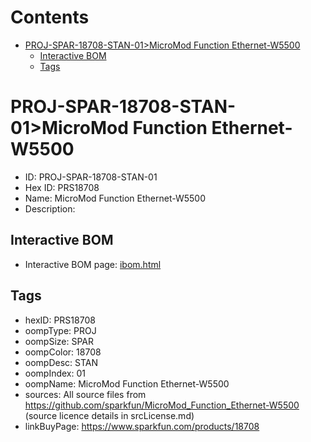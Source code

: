 



Contents
========

* [PROJ-SPAR-18708-STAN-01>MicroMod Function Ethernet-W5500](#proj-spar-18708-stan-01micromod-function-ethernet-w5500)
	* [Interactive BOM](#interactive-bom)
	* [Tags](#tags)

# PROJ-SPAR-18708-STAN-01>MicroMod Function Ethernet-W5500

- ID: PROJ-SPAR-18708-STAN-01
- Hex ID: PRS18708
- Name: MicroMod Function Ethernet-W5500
- Description: 

## Interactive BOM

- Interactive BOM page: [ibom.html](kicad/bom/ibom.html)

## Tags

- hexID: PRS18708
- oompType: PROJ
- oompSize: SPAR
- oompColor: 18708
- oompDesc: STAN
- oompIndex: 01
- oompName: MicroMod Function Ethernet-W5500
- sources: All source files from https://github.com/sparkfun/MicroMod_Function_Ethernet-W5500 (source licence details in srcLicense.md)
- linkBuyPage: https://www.sparkfun.com/products/18708
